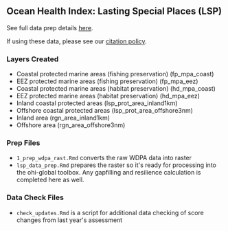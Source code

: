 ## Ocean Health Index: Lasting Special Places (LSP) 

See full data prep details [here](https://rawgit.com/OHI-Science/ohiprep_v2018/master/globalprep/lsp/v2018/lsp_data_prep.html).

If using these data, please see our [citation policy](http://ohi-science.org/citation-policy/).

### Layers Created

* Coastal protected marine areas (fishing preservation) (fp_mpa_coast)
* EEZ protected marine areas (fishing preservation) (fp_mpa_eez)
* Coastal protected marine areas (habitat preservation) (hd_mpa_coast)
* EEZ protected marine areas (habitat preservation) (hd_mpa_eez)
* Inland coastal protected areas (lsp_prot_area_inland1km)
* Offshore coastal protected areas (lsp_prot_area_offshore3nm)
* Inland area (rgn_area_inland1km)
* Offshore area (rgn_area_offshore3nm)

### Prep Files

* `1_prep_wdpa_rast.Rmd` converts the raw WDPA data into raster
* `lsp_data_prep.Rmd` prepares the raster so it's ready for processing into the ohi-global toolbox. Any gapfilling and resilience calculation is completed here as well.

### Data Check Files

* `check_updates.Rmd` is a script for additional data checking of score changes from last year's assessment
